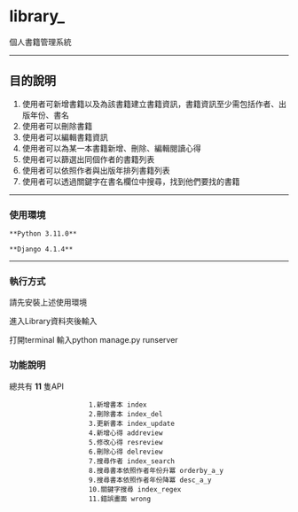 # library_
個⼈書籍管理系統

-----
## 目的說明

1. 使⽤者可新增書籍以及為該書籍建立書籍資訊，書籍資訊⾄少需包括作者、出版年份、書名
2. 使⽤者可以刪除書籍
3. 使⽤者可以編輯書籍資訊
4. 使⽤者可以為某⼀本書籍新增、刪除、編輯閱讀⼼得
5. 使⽤者可以篩選出同個作者的書籍列表
6. 使⽤者可以依照作者與出版年排列書籍列表
7. 使⽤者可以透過關鍵字在書名欄位中搜尋，找到他們要找的書籍
-----

### 使用環境

`**Python 3.11.0**`

`**Django 4.1.4**`

-----

### 執行方式
請先安裝上述使用環境

進入Library資料夾後輸入 

打開terminal 輸入python manage.py runserver 

### 功能說明
總共有 **11** 隻API

                        1.新增書本 index  
                        2.刪除書本 index_del  
                        3.更新書本 index_update  
                        4.新增心得 addreview  
                        5.修改心得 resreview  
                        6.刪除心得 delreview  
                        7.搜尋作者 index_search  
                        8.搜尋書本依照作者年份升冪 orderby_a_y  
                        9.搜尋書本依照作者年份降冪 desc_a_y  
                        10.關鍵字搜尋 index_regex  
                        11.錯誤畫面 wrong  
